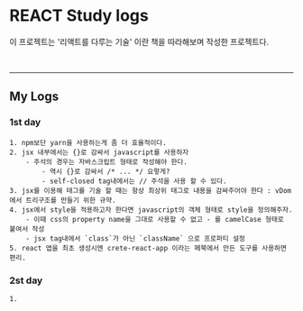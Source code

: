 # REACT Study logs

이 프로젝트는 '리액트를 다루는 기술' 이란 책을 따라해보며 작성한 프로젝트다.



<br/>

---

## My Logs


### 1st day


    1. npm보단 yarn을 사용하는게 좀 더 효율적이다.
    2. jsx 내부에서는 {}로 감싸서 javascript를 사용하자
        - 주석의 경우는 자바스크립트 형태로 작성해야 한다.
            - 역시 {}로 감싸서 /* ... */ 요렇게?
            - self-closed tag내에서는 // 주석을 사용 할 수 있다.
    3. jsx를 이용해 태그를 기술 할 때는 항상 최상위 태그로 내용을 감싸주어야 한다 : vDom에서 트리구조를 만들기 위한 규약.
    4. jsx에서 style을 적용하고자 한다면 javascript의 객체 형태로 style을 정의해주자.
        - 이때 css의 property name을 그대로 사용할 수 없고 - 를 camelCase 형태로 붙여서 작성
        - jsx tag내에서 `class`가 아닌 `className` 으로 프로퍼티 설정
    5. react 앱을 최초 생성시엔 crete-react-app 이라는 페북에서 만든 도구를 사용하면 편리.


### 2st day
    1.     
